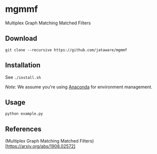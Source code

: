 # mgmmf

Multiplex Graph Matching Matched Filters

## Download

```
git clone --recursive https://github.com/jataware/mgmmf
```

## Installation

See `./install.sh`

_Note:_ We assume you're using [Anaconda](https://www.anaconda.com/products/distribution) for environment management.

## Usage

```
python example.py
```

## References

(Multiplex Graph Matching Matched Filters)[https://arxiv.org/abs/1908.02572]
